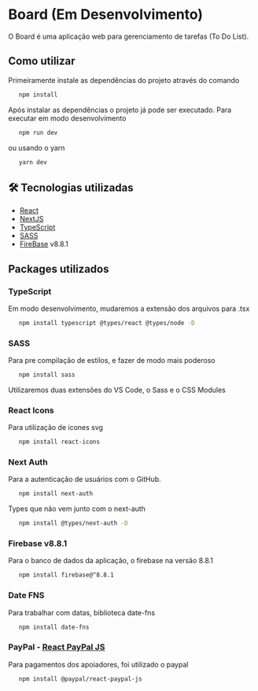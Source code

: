 # Board (Em Desenvolvimento)

O Board é uma aplicação web para gerenciamento de tarefas (To Do List).

## Como utilizar

   Primeiramente instale as dependências do projeto através do comando

   ```bash
      npm install
   ```

   Após instalar as dependências o projeto já pode ser executado. Para executar em modo desenvolvimento

   ```bash
      npm run dev
   ```
   ou usando o yarn
   ```bash
      yarn dev
   ```

## 🛠 Tecnologias utilizadas

- [React](https://pt-br.reactjs.org/)
- [NextJS](https://nextjs.org/)
- [TypeScript](https://www.typescriptlang.org/)
- [SASS](https://sass-lang.com/)
- [FireBase]() v8.8.1

##  Packages utilizados

### TypeScript
   Em modo desenvolvimento, mudaremos a extensão dos arquivos para .tsx

   ```bash
      npm install typescript @types/react @types/node -D
   ```

### SASS
   Para pre compilação de estilos, e fazer de modo mais poderoso

   ```bash
      npm install sass
   ```

   Utilizaremos duas extensões do VS Code, o Sass e o CSS Modules

### React Icons
   Para utilização de icones svg

   ```bash
      npm install react-icons
   ```

### Next Auth
   Para a autenticação de usuários com o GitHub.

   ```bash
      npm install next-auth
   ```

   Types que não vem junto com o next-auth

   ```bash
      npm install @types/next-auth -D
   ```

### Firebase v8.8.1
   Para o banco de dados da aplicação, o firebase na versão 8.8.1

   ```bash
      npm install firebase@^8.8.1
   ```

### Date FNS
   Para trabalhar com datas, biblioteca date-fns

   ```bash
      npm install date-fns
   ```

### PayPal - [React PayPal JS](https://github.com/paypal/react-paypal-js)
   Para pagamentos dos apoiadores, foi utilizado o paypal

   ```bash
      npm install @paypal/react-paypal-js
   ```